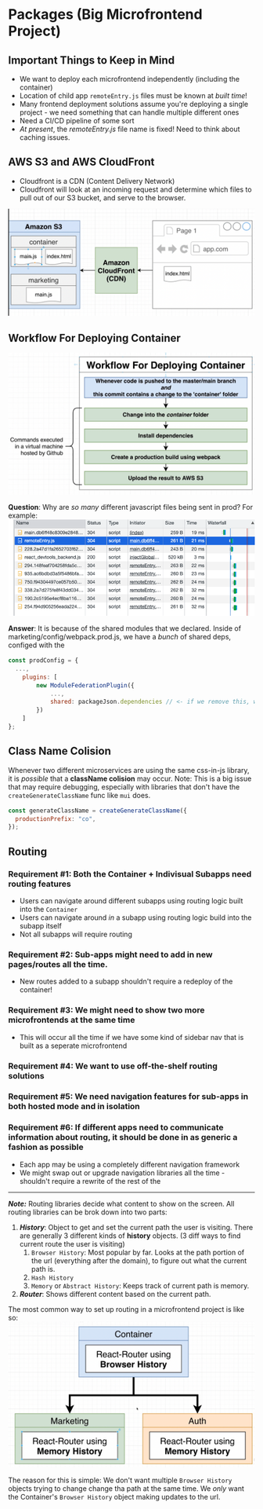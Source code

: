 # Packages (Big Microfrontend Project)

## Important Things to Keep in Mind

- We want to deploy each microfrontend independently (including the container)
- Location of child app `remoteEntry.js` files must be known at _built time_!
- Many frontend deployment solutions assume you're deploying a single project - we need something that can handle multiple different ones
- Need a CI/CD pipeline of some sort
- _At present_, the _remoteEntry.js_ file name is fixed! Need to think about caching issues.

## AWS S3 and AWS CloudFront

- Cloudfront is a CDN (Content Delivery Network)
- Cloudfront will look at an incoming request and determine which files to pull out of our S3 bucket, and serve to the browser.

<img src="./../lecture-pics/49.1.png">

## Workflow For Deploying Container

<img src="./../lecture-pics/53.1.png">

**Question**: Why are _so many_ different javascript files being sent in prod? For example:
<img src="./../lecture-pics/72.1.png">

**Answer**: It is because of the shared modules that we declared. Inside of marketing/config/webpack.prod.js, we have a _bunch_ of shared deps, configed with the

```js
const prodConfig = {
  ...,
	plugins: [
		new ModuleFederationPlugin({
			...,
			shared: packageJson.dependencies // <- if we remove this, we get big bundles of duplicate deps...
		})
	]
};
```

## Class Name Colision

Whenever two different microservices are using the same css-in-js library, it is _possible_ that a **className colision** may occur. Note: This is a big issue that may require debugging, especially with libraries that don't have the `createGenerateClassName` func like `mui` does.

```js
const generateClassName = createGenerateClassName({
  productionPrefix: "co",
});
```

## Routing

### **Requirement #1**: **Both the Container + Indivisual Subapps need routing features**

- Users can navigate around different subapps using routing logic built into the `Container`
- Users can navigate around _in_ a subapp using routing logic build into the subapp itself
- Not all subapps will require routing

### **Requirement #2**: Sub-apps might need to add in new pages/routes all the time.

- New routes added to a subapp shouldn't require a redeploy of the container!

### **Requirement #3**: We might need to show two more microfrontends at the same time

- This will occur all the time if we have some kind of sidebar nav that is built as a seperate microfrontend

### **Requirement #4**: We want to use off-the-shelf routing solutions

### **Requirement #5**: We need navigation features for sub-apps in both hosted mode and in isolation

### **Requirement #6**: If different apps need to communicate information about routing, it should be done in as generic a fashion as possible

- Each app may be using a completely different navigation framework
- We might swap out or upgrade navigation libraries all the time - shouldn't require a rewrite of the rest of the

<hr>

**_Note:_** Routing libraries decide what content to show on the screen. All routing libraries can be brok down into two parts:

1. **_History_**: Object to get and set the current path the user is visiting. There are generally 3 different kinds of **history** objects. (3 diff ways to find current route the user is visiting)
   1. `Browser History`: Most popular by far. Looks at the path portion of the url (everything after the domain), to figure out what the current path is.
   2. `Hash History`
   3. `Memory` or `Abstract History`: Keeps track of current path is memory.
2. **_Router_**: Shows different content based on the current path.

The most common way to set up routing in a microfrontend project is like so:
<img src="./../lecture-pics/84.1.png">

The reason for this is simple: We don't want multiple `Browser History` objects trying to change change tha path at the same time. We _only_ want the Container's `Browser History` object making updates to the url.
